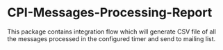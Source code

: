# CPI-Messages-Processing-Report
This package contains integration flow which will generate  CSV file of all the messages processed in the configured timer and send to mailing list.
